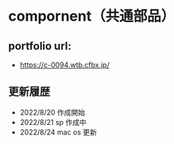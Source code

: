 # compornent（共通部品）

## portfolio url:

- https://c-0094.wtb.cfbx.jp/

## 更新履歴

- 2022/8/20 作成開始
- 2022/8/21 sp 作成中
- 2022/8/24 mac os 更新
